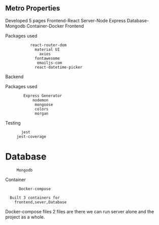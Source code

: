   ## Metro Properties

 Developed 5 pages
   Frontend-React
   Server-Node Express
   Database-Mongodb
   Container-Docker
 Frontend

 Packages used

               react-router-dom
                 material UI
                   axios
                 fontawesome                 
                  emailjs-com
                 react-datetime-picker

Backend

Packages used

            Express Generator
                nodemon
                 mongoose
                 colors
                 morgan
Testing

           jest
         jest-coverage

# Database

         Mongodb

Container

          Docker-compose

      Built 3 containers for 
        frontend,sever,Database 
  Docker-compose files
              2 files are there
              we can run server alone and the project as a whole.       
                       



